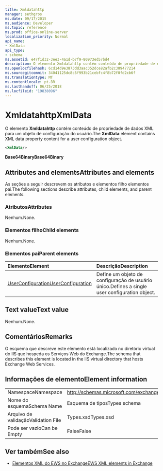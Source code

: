 ```yaml
---
title: Xmldatahttp
manager: sethgros
ms.date: 09/17/2015
ms.audience: Developer
ms.topic: reference
ms.prod: office-online-server
localization_priority: Normal
api_name:
- XmlData
api_type:
- schema
ms.assetid: e47f1d32-3ee3-4a1d-b7f9-80973ed57bd4
description: O elemento Xmldatahttp contém conteúdo de propriedade de dados XML para um objeto de configuração do usuário.
ms.openlocfilehash: 6cd14d9e3873dd3aac352dce82afb2c309477214
ms.sourcegitcommit: 34041125dc8c5f993b21cebfc4f8b72f0fd2cb6f
ms.translationtype: MT
ms.contentlocale: pt-BR
ms.lasthandoff: 06/25/2018
ms.locfileid: "19838096"
---
```

# <a name="xmldata"></a><span data-ttu-id="63a16-103">Xmldatahttp</span><span class="sxs-lookup"><span data-stu-id="63a16-103">XmlData</span></span>

<span data-ttu-id="63a16-104">O elemento **Xmldatahttp** contém conteúdo de propriedade de dados XML para um objeto de configuração do usuário.</span><span class="sxs-lookup"><span data-stu-id="63a16-104">The **XmlData** element contains XML data property content for a user configuration object.</span></span> 
  
```XML
<XmlData/>
```

<span data-ttu-id="63a16-105">**Base64Binary**</span><span class="sxs-lookup"><span data-stu-id="63a16-105">**Base64Binary**</span></span>

## <a name="attributes-and-elements"></a><span data-ttu-id="63a16-106">Attributes and elements</span><span class="sxs-lookup"><span data-stu-id="63a16-106">Attributes and elements</span></span>

<span data-ttu-id="63a16-107">As seções a seguir descrevem os atributos e elementos filho elementos pai.</span><span class="sxs-lookup"><span data-stu-id="63a16-107">The following sections describe attributes, child elements, and parent elements.</span></span>
  
### <a name="attributes"></a><span data-ttu-id="63a16-108">Atributos</span><span class="sxs-lookup"><span data-stu-id="63a16-108">Attributes</span></span>

<span data-ttu-id="63a16-109">Nenhum.</span><span class="sxs-lookup"><span data-stu-id="63a16-109">None.</span></span>
  
### <a name="child-elements"></a><span data-ttu-id="63a16-110">Elementos filho</span><span class="sxs-lookup"><span data-stu-id="63a16-110">Child elements</span></span>

<span data-ttu-id="63a16-111">Nenhum.</span><span class="sxs-lookup"><span data-stu-id="63a16-111">None.</span></span>
  
### <a name="parent-elements"></a><span data-ttu-id="63a16-112">Elementos pai</span><span class="sxs-lookup"><span data-stu-id="63a16-112">Parent elements</span></span>

|<span data-ttu-id="63a16-113">**Elemento**</span><span class="sxs-lookup"><span data-stu-id="63a16-113">**Element**</span></span>|<span data-ttu-id="63a16-114">**Descrição**</span><span class="sxs-lookup"><span data-stu-id="63a16-114">**Description**</span></span>|
|:-----|:-----|
|[<span data-ttu-id="63a16-115">UserConfiguration</span><span class="sxs-lookup"><span data-stu-id="63a16-115">UserConfiguration</span></span>](userconfiguration.md) <br/> |<span data-ttu-id="63a16-116">Define um objeto de configuração de usuário único.</span><span class="sxs-lookup"><span data-stu-id="63a16-116">Defines a single user configuration object.</span></span>  <br/> |
   
## <a name="text-value"></a><span data-ttu-id="63a16-117">Text value</span><span class="sxs-lookup"><span data-stu-id="63a16-117">Text value</span></span>

<span data-ttu-id="63a16-118">Nenhum.</span><span class="sxs-lookup"><span data-stu-id="63a16-118">None.</span></span>
  
## <a name="remarks"></a><span data-ttu-id="63a16-119">Comentários</span><span class="sxs-lookup"><span data-stu-id="63a16-119">Remarks</span></span>

<span data-ttu-id="63a16-120">O esquema que descreve este elemento está localizado no diretório virtual do IIS que hospeda os Serviços Web do Exchange.</span><span class="sxs-lookup"><span data-stu-id="63a16-120">The schema that describes this element is located in the IIS virtual directory that hosts Exchange Web Services.</span></span>
  
## <a name="element-information"></a><span data-ttu-id="63a16-121">Informações de elemento</span><span class="sxs-lookup"><span data-stu-id="63a16-121">Element information</span></span>

|||
|:-----|:-----|
|<span data-ttu-id="63a16-122">Namespace</span><span class="sxs-lookup"><span data-stu-id="63a16-122">Namespace</span></span>  <br/> |http://schemas.microsoft.com/exchange/services/2006/types  <br/> |
|<span data-ttu-id="63a16-123">Nome do esquema</span><span class="sxs-lookup"><span data-stu-id="63a16-123">Schema Name</span></span>  <br/> |<span data-ttu-id="63a16-124">Esquema de tipos</span><span class="sxs-lookup"><span data-stu-id="63a16-124">Types schema</span></span>  <br/> |
|<span data-ttu-id="63a16-125">Arquivo de validação</span><span class="sxs-lookup"><span data-stu-id="63a16-125">Validation File</span></span>  <br/> |<span data-ttu-id="63a16-126">Types.xsd</span><span class="sxs-lookup"><span data-stu-id="63a16-126">Types.xsd</span></span>  <br/> |
|<span data-ttu-id="63a16-127">Pode ser vazio</span><span class="sxs-lookup"><span data-stu-id="63a16-127">Can be Empty</span></span>  <br/> |<span data-ttu-id="63a16-128">False</span><span class="sxs-lookup"><span data-stu-id="63a16-128">False</span></span>  <br/> |
   
## <a name="see-also"></a><span data-ttu-id="63a16-129">Ver também</span><span class="sxs-lookup"><span data-stu-id="63a16-129">See also</span></span>

- [<span data-ttu-id="63a16-130">Elementos XML do EWS no Exchange</span><span class="sxs-lookup"><span data-stu-id="63a16-130">EWS XML elements in Exchange</span></span>](ews-xml-elements-in-exchange.md)

